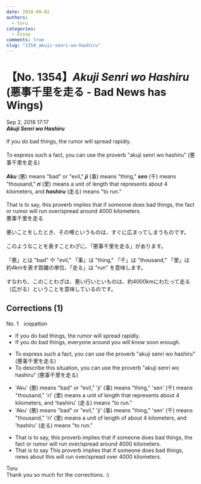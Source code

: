 ```yaml
---
date: 2018-09-02
authors:
  - toru
categories:
  - Essay
comments: true
slug: "1354_akuji-senri-wo-hashiru"
---
```


# 【No. 1354】<strong><em>Akuji Senri wo Hashiru</em></strong> (悪事千里を走る - Bad News has Wings)
<div class="date">Sep 2, 2018 17:17</div>
<div id="post"><div id="body_show_ori">
<strong><em>Akuji Senri wo Hashiru</em></strong><br/><br/>If you do bad things, the rumor will spread rapidly.<br/><br/>To express such a fact, you can use the proverb "akuji senri wo hashiru" (悪事千里を走る)<br/><br/><strong><em>Aku</em></strong> (悪) means "bad" or "evil," <strong><em>ji</em></strong> (事) means "thing," <strong><em>sen</em></strong> (千) means "thousand," <strong><em>ri</em></strong> (里) means a unit of length that represents about 4 kilometers, and <strong><em>hashiru</em></strong> (走る) means "to run."<br/><br/>That is to say, this proverb implies that if someone does bad things, the fact or rumor will run over/spread around 4000 kilometers.
</div></div>

<!-- more -->

<div id="post_ja"><div id="body_show_mo">
悪事千里を走る<br/><br/>悪いことをしたとき、その噂というものは、すぐに広まってしまうものです。<br/><br/>このようなことを表すことわざに、「悪事千里を走る」があります。<br/><br/>「悪」とは "bad" や "evil," 「事」は "thing," 「千」は "thousand," 「里」は 約4kmを表す距離の単位、「走る」は "run" を意味します。<br/><br/>すなわち、このことわざは、悪い行いといものは、約4000kmにわたって走る（広がる）ということを意味しているのです。
</div></div>

## Corrections (1)
<div id="block"><div class="first_name"> No. 1　<span class="just_name">icepatton</span></div><div id="block2">
<ul class="correction_field">
<li class="incorrect">If you do bad things, the rumor will spread rapidly.</li>
<li class="corrected correct">
If you do bad things,<span class="f_blue"> everyone around you will know soon enough</span>.
</li>
</ul>
<ul class="correction_field">
<li class="incorrect">To express such a fact, you can use the proverb "akuji senri wo hashiru" (悪事千里を走る)</li>
<li class="corrected correct">
<span class="f_blue">To describe this situation</span>, you can use the proverb "akuji senri wo hashiru" (悪事千里を走る)
</li>
</ul>
<ul class="correction_field">
<li class="incorrect">'Aku' (悪) means "bad" or "evil," 'ji' (事) means "thing," 'sen' (千) means "thousand," 'ri' (里) means a unit of length that represents about 4 kilometers, and 'hashiru' (走る) means "to run."</li>
<li class="corrected correct">
'Aku' (悪) means "bad" or "evil," 'ji' (事) means "thing," 'sen' (千) means "thousand," 'ri' (里) means a unit of length <span class="f_blue">of</span> about 4 kilometers, and 'hashiru' (走る) means "to run."
</li>
</ul>
<ul class="correction_field">
<li class="incorrect">That is to say, this proverb implies that if someone does bad things, the fact or rumor will run over/spread around 4000 kilometers.</li>
<li class="corrected correct">
<span class="sline">That is to say</span> <span class="f_blue">T</span>his proverb implies that if someone does bad things, <span class="f_blue">news about this</span> will <span class="sline">run over/</span>spread <span class="f_blue">over </span>4000 kilometers.
</li>
</ul>
</div><div class="name"><span class="just_name">Toru</span><br>
Thank you so much for the corrections. :)
</div>
</div>
